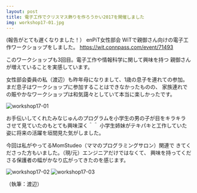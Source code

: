 ```yaml
---
layout: post
title: 電子工作でクリスマス飾りを作ろうかい2017を開催しました
img: workshop17-01.jpg
---
```


(報告がとても遅くなりました！）
enPiT女性部会 WiTで親御さん向けの電子工作ワークショップをしました。
 https://wit.connpass.com/event/71493

このワークショップも3回目。電子工作や情報科学に関して興味を持つ
親御さんが増えていることを実感しています。

女性部会委員の私（渡辺）も昨年母になりまして、1歳の息子を連れての参加。
まだ息子はワークショップに参加することはできなかったものの、
家族連れでの賑やかなワークショップは和気藹々としていて本当に楽しかったです。

![workshop17-01]({{site.baseurl/images/workshop17-01.jpg)

お手伝いしてくれたみなじゅんのプログラムを小学生の男の子が目をキラキラ
させて見ていたのもとても興味深く＾＾
小学生姉妹がテキパキと工作していた姿に将来の活躍を垣間見た気がしました。

今回は私がやってるMomStudeo（ママのプログラミングサロン）関連で
きてくださった方もいました。（現/元）エンジニアだけではなくて、
興味を持ってくださる保護者の幅がかなり広がってきたのを感じます。

![workshop17-02]({{site.baseurl}}/images/workshop17-02.jpg)
![workshop17-03]({{site.baseurl}}/images/workshop17-03.jpg)

（執筆：渡辺）

